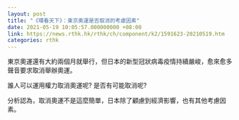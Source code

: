 ```yaml
---
layout: post
title: "《環看天下》：東京奧運是否取消的考慮因素"
date: 2021-05-19 10:05:57.000000000 +08:00
link: https://news.rthk.hk/rthk/ch/component/k2/1591623-20210519.htm
categories: rthk
---
```


東京奧運還有大約兩個月就舉行，但日本的新型冠狀病毒疫情持續嚴峻，愈來愈多聲音要求取消舉辦奧運。

誰人可以運用權力取消奧運呢? 是否有可能取消呢?

分析認為，取消奧運不是這麼簡單，日本除了顧慮到經濟影響，也有其他考慮因素。
